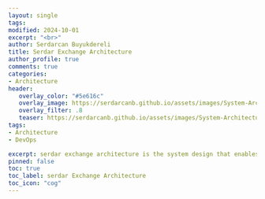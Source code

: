 ```yaml
---
layout: single
tags:
modified: 2024-10-01
excerpt: "<br>"
author: Serdarcan Buyukdereli
title: Serdar Exchange Architecture
author_profile: true
comments: true
categories:
- Architecture
header:
   overlay_color: "#5e616c"
   overlay_image: https://serdarcanb.github.io/assets/images/System-Architecture-Design.png
   overlay_filter: .8
   teaser: https://serdarcanb.github.io/assets/images/System-Architecture-Desing.png
tags:
- Architecture
- DevOps

excerpt: serdar exchange architecture is the system design that enables fast, secure, and efficient trading of securities, ensuring real-time data processing and reliability in financial markets*.
pinned: false
toc: true
toc_label: serdar Exchange Architecture
toc_icon: "cog"
---
```


